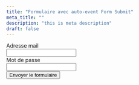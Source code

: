 ```yaml
---
title: "Formulaire avec auto-event Form Submit"
meta_title: ""
description: "this is meta description"
draft: false
---
```


<div class="flex min-h-full flex-col justify-center px-6 lg:px-8">
  <div class="sm:mx-auto sm:w-full sm:max-w-sm">
    <form class="space-y-6" action="#" method="POST">
      <div>
        <label for="email" class="block text-sm font-medium leading-6 text-gray-900">Adresse mail</label>
        <div class="mt-2">
          <input id="email" name="email" type="email" autocomplete="email" required class="block w-full rounded-md border-0 py-1.5 text-gray-900 shadow-sm ring-1 ring-inset ring-gray-300 placeholder:text-gray-400 focus:ring-2 focus:ring-inset focus:ring-indigo-600 sm:text-sm sm:leading-6">
        </div>
      </div>
      <div>
        <div class="flex items-center justify-between">
          <label for="password" class="block text-sm font-medium leading-6 text-gray-900">Mot de passe</label>
        </div>
        <div class="mt-2">
          <input id="password" name="password" type="password" autocomplete="current-password" required class="block w-full rounded-md border-0 py-1.5 text-gray-900 shadow-sm ring-1 ring-inset ring-gray-300 placeholder:text-gray-400 focus:ring-2 focus:ring-inset focus:ring-indigo-600 sm:text-sm sm:leading-6">
        </div>
      </div>
      <div>
        <button type="submit" class="flex w-full justify-center rounded-md bg-indigo-600 px-3 py-1.5 text-sm font-semibold leading-6 text-white shadow-sm hover:bg-indigo-500 focus-visible:outline focus-visible:outline-2 focus-visible:outline-offset-2 focus-visible:outline-indigo-600">Envoyer le formulaire</button>
      </div>
    </form>
  </div>
</div>